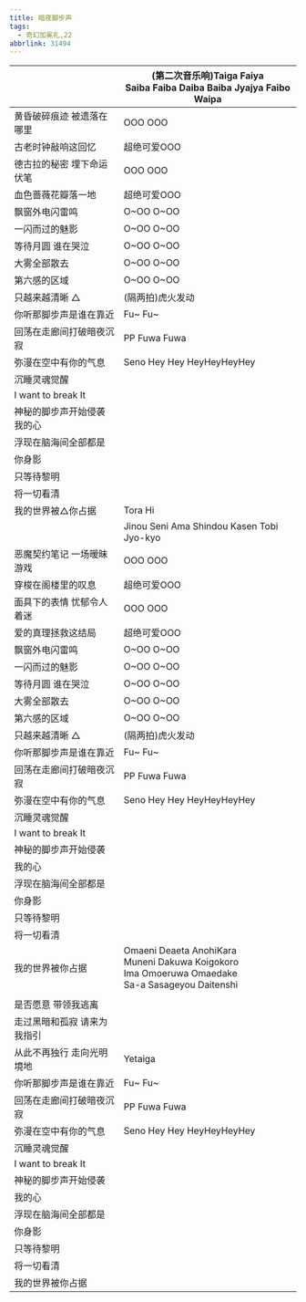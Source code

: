 ```yaml
---
title: 暗夜脚步声
tags:
  - 奇幻加冕礼,22
abbrlink: 31494
---
```

|      |(第二次音乐响)Taiga Faiya<br>Saiba Faiba Daiba Baiba Jyajya Faibo Waipa|
|--|--|
|黄昏破碎痕迹 被遗落在哪里|OOO OOO|
|古老时钟敲响这回忆|超绝可爱OOO|
|德古拉的秘密 埋下命运伏笔|OOO OOO|
|血色蔷薇花瓣落一地|超绝可爱OOO|
|飘窗外电闪雷鸣|O~OO O~OO|
|一闪而过的魅影|O~OO O~OO|
|等待月圆 谁在哭泣|O~OO O~OO|
|大雾全部散去|O~OO O~OO|
|第六感的区域|O~OO O~OO|
|只越来越清晰 △|(隔两拍)虎火发动|
|你听那脚步声是谁在靠近|Fu~ Fu~|
|回荡在走廊间打破暗夜沉寂|PP Fuwa Fuwa|
|弥漫在空中有你的气息|Seno Hey Hey HeyHeyHeyHey|
|沉睡灵魂觉醒|      |
|I want to break It|      |
|神秘的脚步声开始侵袭 我的心|      |
|浮现在脑海间全部都是|      |
|你身影|      |
|只等待黎明|      |
|将一切看清|      |
|我的世界被△你占据|Tora Hi|
|      |Jinou Seni Ama Shindou Kasen Tobi Jyo-kyo|
|恶魔契约笔记 一场暧昧游戏|OOO OOO|
|穿梭在阁楼里的叹息|超绝可爱OOO|
|面具下的表情 忧郁令人着迷|OOO OOO|
|爱的真理拯救这结局|超绝可爱OOO|
|飘窗外电闪雷鸣|O~OO O~OO|
|一闪而过的魅影|O~OO O~OO|
|等待月圆 谁在哭泣|O~OO O~OO|
|大雾全部散去|O~OO O~OO|
|第六感的区域|O~OO O~OO|
|只越来越清晰 △|(隔两拍)虎火发动|
|你听那脚步声是谁在靠近|Fu~ Fu~|
|回荡在走廊间打破暗夜沉寂|PP Fuwa Fuwa|
|弥漫在空中有你的气息|Seno Hey Hey HeyHeyHeyHey|
|沉睡灵魂觉醒|      |
|I want to break It|      |
|神秘的脚步声开始侵袭|      |
|我的心|      |
|浮现在脑海间全部都是|      |
|你身影|      |
|只等待黎明|      |
|将一切看清|      |
|我的世界被你占据|Omaeni Deaeta AnohiKara<br>Muneni Dakuwa Koigokoro<br>Ima Omoeruwa Omaedake<br>Sa-a Sasageyou Daitenshi|
|      |      |
|是否愿意 带领我逃离|      |
|走过黑暗和孤寂 请来为我指引|      |
|从此不再独行 走向光明境地|Yetaiga|
|你听那脚步声是谁在靠近|Fu~ Fu~|
|回荡在走廊间打破暗夜沉寂|PP Fuwa Fuwa|
|弥漫在空中有你的气息|Seno Hey Hey HeyHeyHeyHey|
|沉睡灵魂觉醒|      |
|I want to break It|      |
|神秘的脚步声开始侵袭|      |
|我的心|      |
|浮现在脑海间全部都是|      |
|你身影|      |
|只等待黎明|      |
|将一切看清|      |
|我的世界被你占据|      |